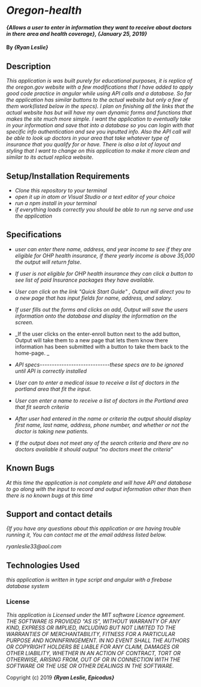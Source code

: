 # _Oregon-health_

#### _{Allows a user to enter in information they want to receive about doctors in there area and health coverage}, {January 25, 2019}_

#### By _**{Ryan Leslie}**_

## Description

_This application is was built purely for educational purposes, it is replica of the oregon.gov website with a few modifications that I have added to apply good code practice in angular while using API calls and a database. So far the application has similar buttons to the actual website but only a few of them work(listed below in the specs). I plan on finishing all the links that the actual website has but will have my own dynamic forms and functions that makes the site much more simple. I want the application to eventually take in your information and save that into a database so you can login with that specific info authentication and see you inputted info. Also the API call will be able to look up doctors in your area that take whatever type of insurance that you qualify for or have. There is also a lot of layout and styling that I want to change on this application to make it more clean and similar to its actual replica website._

## Setup/Installation Requirements

* _Clone this repository to your terminal_
* _open it up in atom or Visual Studio or a text editor of your choice_
* _run a npm install in your terminal_
* _if everything loads correctly you should be able to run ng serve and use the application_


## Specifications
* _user can enter there name, address, and year income to see if they are eligible for OHP health insurance, if there yearly income is above 35,000 the output will return false_.

* _If user is not eligible for OHP health insurance they can click a button to see list of paid Insurance packages they have available._

* _User can click on the link "Quick Start Guide" , Output will direct you to a new page that has input fields for name, address, and salary._

* _If user fills out the forms and clicks on add, Output will save the users information onto the database and display the information on the screen._

* _If the user clicks on the enter-enroll button next to the add button, Output will take them to a new page that lets them know there information has been submitted with a button to take them back to the home-page. _

* _API specs-----------------------------these specs are to be ignored until API is correctly installed_

* _User can to enter a medical issue to receive a list of doctors in the portland area that fit the input_.

* _User can enter a name to receive a list of doctors in the Portland area that fit search criteria_

* _After user had entered in the name or criteria the output should display first name, last name, address, phone number, and whether or not the doctor is taking new patients._

* _If the output does not meet any of the search criteria and there are no doctors available it should output "no doctors meet the criteria"_






## Known Bugs

_At this time the application is not complete and will have API and database to go along with the input to record and output information other than then there is no known bugs at this time_

## Support and contact details

_{If you have any questions about this application or are having trouble running it, You can contact me at the email address listed below._

  _ryanleslie33@aol.com_

## Technologies Used

_this application is written in type script and angular with a firebase database system_

### License

*This application is Licensed under the MIT software Licence agreement. THE SOFTWARE IS PROVIDED "AS IS", WITHOUT WARRANTY OF ANY KIND, EXPRESS OR IMPLIED, INCLUDING BUT NOT LIMITED TO THE WARRANTIES OF MERCHANTABILITY, FITNESS FOR A PARTICULAR PURPOSE AND NONINFRINGEMENT. IN NO EVENT SHALL THE AUTHORS OR COPYRIGHT HOLDERS BE LIABLE FOR ANY CLAIM, DAMAGES OR OTHER LIABILITY, WHETHER IN AN ACTION OF CONTRACT, TORT OR OTHERWISE, ARISING FROM, OUT OF OR IN CONNECTION WITH THE SOFTWARE OR THE USE OR OTHER DEALINGS IN THE SOFTWARE.*

Copyright (c) 2019 **_{Ryan Leslie, Epicodus}_**
